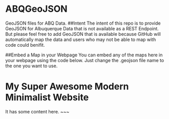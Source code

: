 # ABQGeoJSON
GeoJSON files for ABQ Data. 
##Intent
The intent of this repo is to provide GeoJSON for Albuquerque Data that is not available as a REST Endpoint. But please feel free to add GeoJSON that is available because GitHub will automatically map the data and users who may not be able to map with code could benifit.

##Embed a Map in your Webpage
You can embed any of the maps here in your webpage using the code below. Just change the .geojson file name to the one you want to use.

<html><head><title>GitHub GeoJSON as IFrame</title>
</head>
<body>
<h1>My Super Awesome Modern Minimalist Website</h1>
<p>It has some content here.
<script src="https://embed.github.com/view/geojson/ABQOpenData/ABQGeoJSON/master/cityparks_fromesrijson.geojson?height=600&width=1000"></script>
</body>
</html>
~~~
